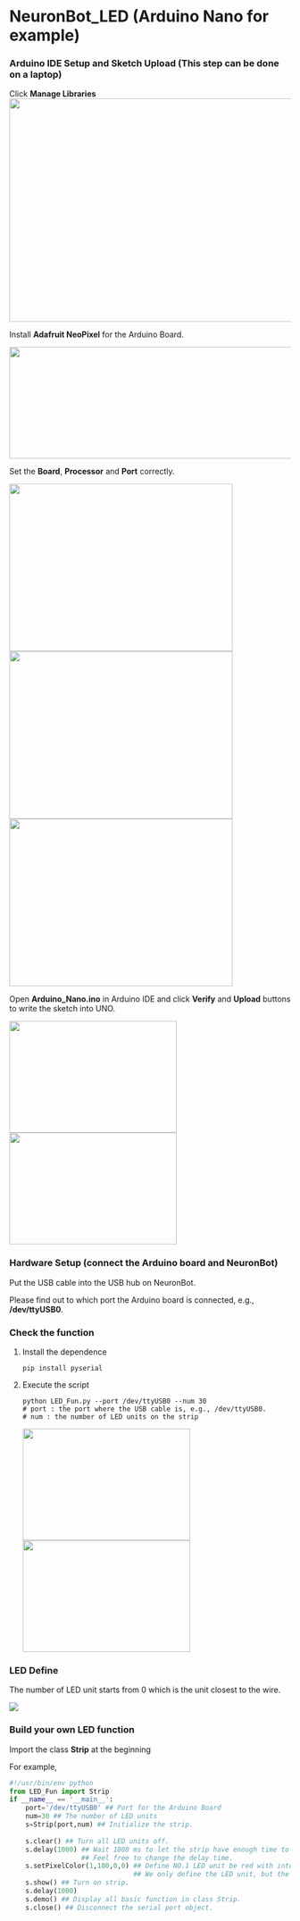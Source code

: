# NeuronBot_LED (Arduino Nano for example)

### Arduino IDE Setup and Sketch Upload (This step can be done on a laptop)

Click **Manage Libraries**  
<img src="https://github.com/jeremylu0601/NeuronBot_LED/blob/master/images/arduino_manage_library.png" width="800" height="400">


Install **Adafruit NeoPixel** for the Arduino Board.

<img src="https://github.com/jeremylu0601/NeuronBot_LED/blob/master/images/download_adafruit.png" width="600" height="200">


Set the **Board**, **Processor** and **Port** correctly.

<img src="https://github.com/jeremylu0601/NeuronBot_LED/blob/master/images/boardset.png" width="400" height="300"> 
<img src="https://github.com/jeremylu0601/NeuronBot_LED/blob/master/images/processorset.png" width="400" height="300"> 
<img src="https://github.com/jeremylu0601/NeuronBot_LED/blob/master/images/portset.png" width="400" height="300">

Open **Arduino_Nano.ino** in Arduino IDE and click **Verify** and **Upload** buttons to write the sketch into UNO.

<img src="https://github.com/jeremylu0601/NeuronBot_LED/blob/master/images/verify.png" width="300" height="200"> <img src="https://github.com/jeremylu0601/NeuronBot_LED/blob/master/images/upload.png" width="300" height="200">

### Hardware Setup (connect the Arduino board and NeuronBot)

Put the USB cable into the USB hub on NeuronBot.

Please find out to which port the Arduino board is connected, e.g., **/dev/ttyUSB0**.  


### Check the function

1. Install the dependence
    ```
    pip install pyserial
    ```
2. Execute the script
    ```
    python LED_Fun.py --port /dev/ttyUSB0 --num 30
    # port : the port where the USB cable is, e.g., /dev/ttyUSB0.
    # num : the number of LED units on the strip
    ```
    <img src="https://github.com/jeremylu0601/NeuronBot_LED/blob/master/images/output_terminal.png" width="300" height="200">
    <img src="https://github.com/jeremylu0601/NeuronBot_LED/blob/master/demo_nano.gif" width="300" height="200">

### LED Define

The number of LED unit starts from 0 which is the unit closest to the wire.

<img src="https://github.com/jeremylu0601/NeuronBot_LED/blob/master/images/nano_led.png">

### Build your own LED function
Import the class **Strip** at the beginning 

For example,
```python
#!/usr/bin/env python
from LED_Fun import Strip
if __name__ == '__main__':
    port='/dev/ttyUSB0' ## Port for the Arduino Board
    num=30 ## The number of LED units
    s=Strip(port,num) ## Initialize the strip.
    
    s.clear() ## Turn all LED units off.
    s.delay(1000) ## Wait 1000 ms to let the strip have enough time to execute the command.
                  ## Feel free to change the delay time.  
    s.setPixelColor(1,180,0,0) ## Define NO.1 LED unit be red with intensity 100.
                               ## We only define the LED unit, but the light is still off.
    s.show() ## Turn on strip.
    s.delay(1000)
    s.demo() ## Display all basic function in class Strip.
    s.close() ## Disconnect the serial port object.
```


